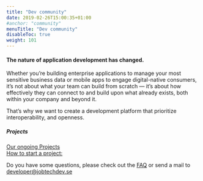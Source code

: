 ```yaml
---
title: "Dev community"
date: 2019-02-26T15:00:35+01:00
#anchor: "community"
menuTitle: "Dev community"
disableToc: true
weight: 101
---
```

#### The nature of application development has changed. 
Whether you’re building enterprise applications to manage your most
sensitive business data or mobile apps to engage
digital-native consumers, it’s not about what your team can build from
scratch — it’s about how effectively they can connect
to and build upon what already exists, both within your company and beyond it.

That’s why we want to create a development platform that prioritize interoperability, and openness.

##### Projects
[Our ongoing Projects](/doc/open_source/projects)  
[How to start a project:](https://github.com/MagnumOpuses/project-meta)  

Do you have some questions, please 
check out the [FAQ](/doc/faq/) or
send a mail to <developer@jobtechdev.se>


 
